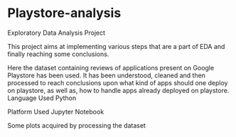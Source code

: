 # Playstore-analysis

Exploratory Data Analysis Project

This project aims at implementing various steps that are a part of EDA and finally reaching some conclusions.

Here the dataset containing reviews of applications present on Google Playstore has been used. It has been understood, cleaned and then processed to reach conclusions upon what kind of apps should one deploy on playstore, as well as, how to handle apps already deployed on playstore.
Language Used
Python

Platform Used
Jupyter Notebook

Some plots acquired by processing the dataset
